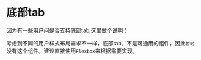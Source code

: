 # 底部tab

因为有一些用户问是否支持底部tab,这里做个说明：

考虑到不同的用户样式布局需求不一样，底部tab并不是可通用的组件，因此`暂时`没有这个组件。建议直接使用`Flexbox`来根据需要实现。